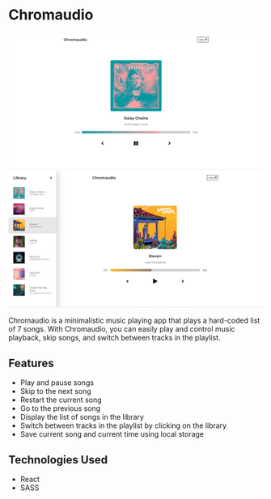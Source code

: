 # Chromaudio

![Chromaudio UI](./screenshot.png)
![Toggled Library](./Screenshot2.png)

Chromaudio is a minimalistic music playing app that plays a hard-coded list of 7 songs. With Chromaudio, you can easily play and control music playback, skip songs, and switch between tracks in the playlist. 

## Features

- Play and pause songs
- Skip to the next song
- Restart the current song
- Go to the previous song
- Display the list of songs in the library
- Switch between tracks in the playlist by clicking on the library
- Save current song and current time using local storage


## Technologies Used

- React
- SASS
